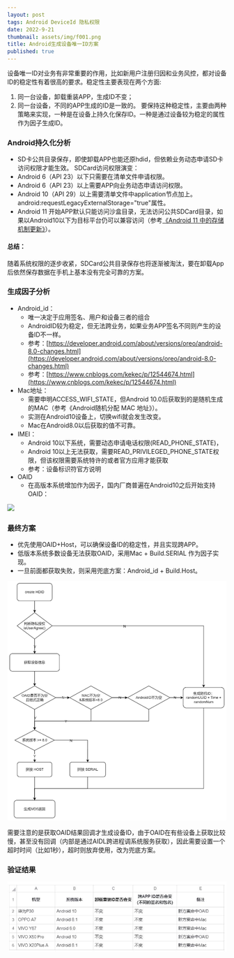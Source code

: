 ```yaml
---
layout: post
tags: Android DeviceId 隐私权限
date: 2022-9-21
thumbnail: assets/img/f001.png
title: Android生成设备唯一ID方案
published: true
---
```


设备唯一ID对业务有非常重要的作用，比如新用户注册归因和业务风控，都对设备ID的稳定性有着很高的要求。稳定性主要表现在两个方面:
1. 同一台设备，卸载重装APP，生成ID不变；
2. 同一台设备，不同的APP生成的ID是一致的。
要保持这种稳定性，主要由两种策略来实现，一种是在设备上持久化保存ID。一种是通过设备较为稳定的属性作为因子生成ID。

<!--more-->

### Android持久化分析
- SD卡公共目录保存，即使卸载APP也能还原hdid，但依赖业务动态申请SD卡访问权限才能生效。
SDCard访问权限演变：
- Android 6（API 23）以下只需要在清单文件申请权限。
- Android 6（API 23）以上需要APP向业务动态申请访问权限。
- Android 10（API 29）以上需要清单文件中application节点加上。android:requestLegacyExternalStorage="true"属性。
- Android 11 开始APP默认只能访问沙盒目录，无法访问公共SDCard目录，如果以Android10以下为目标平台仍可以兼容访问（参考[《Android 11 中的存储机制更新》](https://developer.android.com/about/versions/11/privacy/storage?hl=zh-cn)）。

#### 总结：
随着系统权限的逐步收紧，SDCard公共目录保存也将逐渐被淘汰，要在卸载App后依然保存数据在手机上基本没有完全可靠的方案。

### 生成因子分析
- Android_id：
  - 唯一决定于应用签名、用户和设备三者的组合
  - AndroidID较为稳定，但无法跨业务，如果业务APP签名不同则产生的设备ID不一样。
  - 参考：[https://developer.android.com/about/versions/oreo/android-8.0-changes.html](https://developer.android.com/about/versions/oreo/android-8.0-changes.html)
  - 参考：[https://www.cnblogs.com/kekec/p/12544674.html](https://www.cnblogs.com/kekec/p/12544674.html)
- Mac地址：
  - 需要申明ACCESS_WIFI_STATE，但Android 10.0后获取到的是随机生成的MAC（参考《Android随机分配 MAC 地址》）。
  - 实测在Android10设备上，切换wifi就会发生改变。
  - Mac在Android8.0以后获取的值不可靠。
- IMEI：
  - Android 10以下系统，需要动态申请电话权限(READ_PHONE_STATE)，
  - Android 10以上无法获取，需要READ_PRIVILEGED_PHONE_STATE权限，但该权限需要系统特许的或者官方应用才能获取
  - 参考：设备标识符官方说明
- OAID
  - 在高版本系统增加作为因子，国内厂商普遍在Android10之后开始支持OAID：
<div>    
	<img src="https://raw.githubusercontent.com/ruilin/blog/master/assets/img/d002.jpg"/>
</div>

### 最终方案
- 优先使用OAID+Host，可以确保设备ID的稳定性，并且实现跨APP。
- 低版本系统多数设备无法获取OAID，采用Mac + Build.SERIAL 作为因子实现。
- 一旦前面都获取失败，则采用兜底方案：Android_id + Build.Host。

<div>    
	<img src="https://raw.githubusercontent.com/ruilin/blog/master/assets/img/d003.jpg" style="width: 600px"/>
</div>

需要注意的是获取OAID结果回调才生成设备ID，由于OAID在有些设备上获取比较慢，甚至没有回调（内部是通过AIDL跨进程调系统服务获取），因此需要设置一个超时时间（比如1秒），超时则放弃使用，改为兜底方案。

### 验证结果
<div>    
	<img src="https://raw.githubusercontent.com/ruilin/blog/master/assets/img/d005.jpg"/>
</div>



